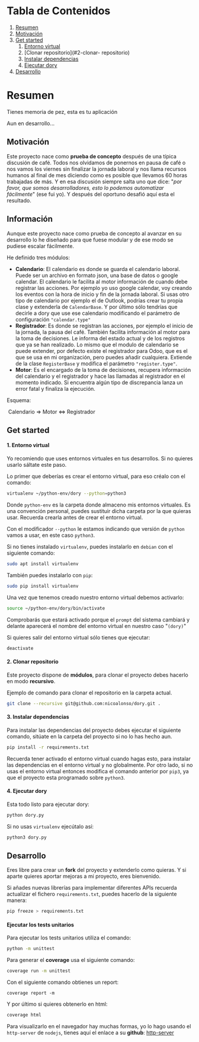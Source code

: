# Tabla de Contenidos

1. [Resumen](#resumen)
2. [Motivación](#motivación)
3. [Get started](#get-started)
    1. [Entorno virtual](#1-entorno-virtual)
    2. [Clonar repositorio](#2-clonar- repositorio)
    3. [Instalar dependencias](#3-instalar-dependencias)
    4. [Ejecutar dory](#4-ejecutar-dory)
4. [Desarrollo](#desarrollo)



# Resumen

Tienes memoria de pez, esta es tu aplicación

Aun en desarrollo...


## Motivación

Este proyecto nace como **prueba de concepto** después de una típica discusión de café. Todos nos olvidamos de ponernos en pausa de café o nos vamos los viernes sin finalizar la jornada laboral y nos llama recursos humanos al final de mes diciendo como es posible que llevamos 60 horas trabajadas de más. Y en esa discusión siempre salta uno que dice: "*por favor, que somos desarrolladores, esto lo podemos automatizar fácilmente*" (ese fui yo). Y después del oportuno desafió aquí esta el resultado.



## Información

Aunque este proyecto nace como prueba de concepto al avanzar en su desarrollo lo he diseñado para que fuese modular y de ese modo se pudiese escalar fácilmente. 

He definido tres módulos:

* **Calendario**: El calendario es donde se guarda el calendario laboral. Puede ser un archivo en formato json, una base de datos o google calendar. El calendario le facilita al motor información de cuando debe registrar las acciones. Por ejemplo yo uso google calendar, voy creando los eventos con la hora de inicio y fin de la jornada laboral. Si usas otro tipo de calendario por ejemplo el de Outlook, podrías crear tu propia clase y extenderla de `CalendarBase`. Y por último sólo tendrías que decirle a dory que use ese calendario modificando el parámetro de configuración `"calendar.type"`
* **Registrador**: Es donde se registran las acciones, por ejemplo el inicio de la jornada, la pausa del café. También facilita información al motor para la toma de decisiones. Le informa del estado actual y de los registros que ya se han realizado. Lo mismo que el modulo de calendario se puede extender, por defecto existe el registrador para Odoo, que es el que se usa en mi organización, pero puedes añadir cualquiera. Extiende de la clase `RegisterBase` y modifica el parámetro `"register.type"`.
* **Motor**: Es el encargado de la toma de decisiones, recupera información del calendario y el registrador y hace las llamadas al registrador en el momento indicado. Si encuentra algún tipo de discrepancia lanza un error fatal y finaliza la ejecución.

Esquema:

​			Calendario  =>  Motor  <=> Registrador



## Get started

#### 1. Entorno virtual

Yo recomiendo que uses entornos virtuales en tus desarrollos. Si no quieres usarlo sáltate este paso.

Lo primer que deberías es crear el entorno virtual, para eso créalo con el comando:

```bash
virtualenv ~/python-env/dory --python=python3
```

Donde `python-env` es la carpeta donde almaceno mis entornos virtuales. Es una convención personal, puedes sustituir dicha carpeta por la que quieras usar. Recuerda crearla antes de crear el entorno virtual.

Con el modificador `--python` le estamos indicando que versión de `python` vamos a usar, en este caso `python3`.

Si no tienes instalado `virtualenv`, puedes instalarlo en `debian` con el siguiente comando:

```bash
sudo apt install virtualenv
```

También puedes instalarlo con `pip`:

```bash
sudo pip install virtualenv
```

Una vez que tenemos creado nuestro entorno virtual debemos activarlo:

```bash
source ~/python-env/dory/bin/activate
```

Comprobarás que estará activado porque el `prompt` del sistema cambiará y delante aparecerá el nombre del entorno virtual en nuestro caso "`(dory)`"

Si quieres salir del entorno virtual sólo tienes que ejecutar:

```bash
deactivate
```


#### 2. Clonar repositorio

Este proyecto dispone de **módulos**, para clonar el proyecto debes hacerlo en modo **recursivo**.

Ejemplo de comando para clonar el repositorio en la carpeta actual.

```bash
git clone --recursive git@github.com:nicoalonso/dory.git .
```


#### 3. Instalar dependencias

Para instalar las dependencias del proyecto debes ejecutar el siguiente comando, sitúate en la carpeta del proyecto si no lo has hecho aun.

```bash
pip install -r requirements.txt
```

Recuerda tener activado el entorno virtual cuando hagas esto, para instalar las dependencias en el entorno virtual y no globalmente. Por otro lado, si no usas el entorno virtual entonces modifica el comando anterior por `pip3`, ya que el proyecto esta programado sobre `python3`.


#### 4. Ejecutar dory

Esta todo listo para ejecutar dory:

```bash
python dory.py
```

Si no usas `virtualenv` ejecútalo así:

```bash
python3 dory.py
```



## Desarrollo

Eres libre para crear un **fork** del proyecto y extenderlo como quieras. Y si aparte quieres aportar mejoras a mi proyecto, eres bienvenido.

Si añades nuevas librerías para implementar diferentes APIs recuerda actualizar el fichero `requirements.txt`, puedes hacerlo de la siguiente manera:

```bash
pip freeze > requirements.txt
```

#### Ejecutar los tests unitarios

Para ejecutar los tests unitarios utiliza el comando:

```bash
python -m unittest
```

Para generar el **coverage** usa el siguiente comando:

```bash
coverage run -m unittest
```

Con el siguiente comando obtienes un report:

```
coverage report -m
```

Y por último si quieres obtenerlo en html:

```bash
coverage html
```

Para visualizarlo en el navegador hay muchas formas, yo lo hago usando el `http-server` de `nodejs`, tienes aquí el  enlace a su **github**: [http-server](https://github.com/http-party/http-server)